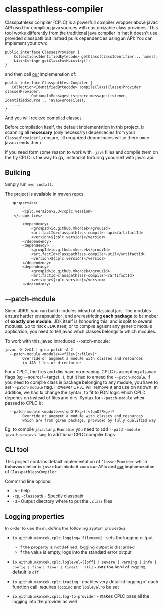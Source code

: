 # classpathless-compiler

Classpathless compiler (CPLC) is a powerfull compiler wrapper above javac API used for compiling java
sources with customizable class providers. This tool works differently from the traditional java compiler
in that it doesn't use provided classpath but instead pulls dependencies using an API:
You can implement your own:
```
public interface ClassesProvider {
    Collection<IdentifiedBytecode> getClass(ClassIdentifier... names);
    List<String> getClassPathListing();
}
```
and then call [our](https://github.com/mkoncek/classpathless-compiler/blob/master/impl/src/main/java/io/github/mkoncek/classpathless/impl/CompilerJavac.java) implemenation of:
```
public interface ClasspathlessCompiler {
   Collection<IdentifiedBytecode> compileClass(ClassesProvider classesProvider,
            Optional<MessagesListener> messagesListener, IdentifiedSource... javaSourceFiles);
   ....
}
```
And you will recieve compiled classes.

Before compilation itself, the default implementation in this project, is scanning all **necessary** (only necessary) dependecies from your
`ClassesProvider` to ensure, all rcognized depndencies willbe there once javac needs them.

If you need form some reason to work with `.java` filles and compile them on the fly CPLC is the way to go, instead of torturing yuourself with javac api.

## Building

Simply run `mvn install`.

The project is available in maven repos:
```
   <properties>
        ...
        <cplc.version>2.3</cplc.version>
    </properties>

        <dependency>
            <groupId>io.github.mkoncek</groupId>
            <artifactId>classpathless-compiler-api</artifactId>
            <version>${cplc.version}</version>
        </dependency>
        <dependency>
            <groupId>io.github.mkoncek</groupId>
            <artifactId>classpathless-compiler-util</artifactId>
            <version>${cplc.version}</version>
        </dependency>
        <dependency>
            <groupId>io.github.mkoncek</groupId>
            <artifactId>classpathless-compiler</artifactId>
            <version>${cplc.version}</version>
        </dependency>
```

## --patch-module

Since JDK9, you can build modules intead of classical jars. The modules ensure harder encapsualtion, and are restricting **each package** to be meber of **exactly one module**.
JDK itself is honouring this, and is split to several modules. So to hack JDK itself, or to compile agaisnt any generic module application, you need to tell javac whch classes belongs to which modules.

To work with this, javac introduced --patch-module:
```
javac -X 2>&1 | grep patch -A 2
  --patch-module <module>=<file>(:<file>)*
        Override or augment a module with classes and resources
        in JAR files or directories
```
For a CPLC, the files and dirs have no meaning. CPLC is accepting all javac flags (eg --source/--target...), but it had to amend the `--patch-module`.
If you need to compile class in package belonging to any module, you have to set `--patch-module` flag. However CPLC will remove it and use on its own.
In addition, we had to change the syntax, to fit to FQN logic which CPLC depends on instead of files and dirs. Syntax for `--patch-module` when passed to CPLC is:

```
  --patch-module <module>=<fqnOfPkg>(:<fqnOfPkg>)*
        Override or augment a module with classes and resources
        which are from given package, provided by fully qualified way
```
Eg: to compile `java.lang.Runnable` you need to add `--patch-module java.base=java.lang` to additional CPLC compiler flags
## CLI tool

This project contains default implementation of `ClassesProvider` which behaves similar to `javac` but inisde it uses our APIs and [our](https://github.com/mkoncek/classpathless-compiler/blob/master/impl/src/main/java/io/github/mkoncek/classpathless/impl/CompilerJavac.java) implemenation of `ClasspathlessCompiler`.

Command line options:

* `-h` - help
* `-cp`, `-classpath` - Specify classpath
* `-d` - Output directory where to put the `.class` files

## Logging properties

In order to use them, define the following system properties.

* `io.github.mkoncek.cplc.logging=[filename]` - sets the logging output
  * if the property is not defined, logging output is discarded
  * if the value is empty, logs into the standard error output

* `io.github.mkoncek.cplc.loglevel=[[off] | severe | warning | info | config | fine | finer | finest | all]` -
sets the level of logging, default is `off`

* `io.github.mkoncek.cplc.tracing` - enables very detailed logging of each
function call, requires `logging` and `loglevel` to be set

* `io.github.mkoncek.cplc.log-to-provider` - makes CPLC pass all the logging
into the provider as well
